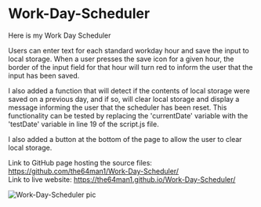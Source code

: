 # Work-Day-Scheduler

Here is my Work Day Scheduler

Users can enter text for each standard workday hour and save the input to local storage. When a user presses the save icon for a given hour, the border of the input field for that hour will turn red to inform the user that the input has been saved.

I also added a function that will detect if the contents of local storage were saved on a previous day, and if so, will clear local storage and display a message informing the user that the scheduler has been reset. This functionality can be tested by replacing the 'currentDate' variable with the 'testDate' variable in line 19 of the script.js file.

I also added a button at the bottom of the page to allow the user to clear local storage.

Link to GitHub page hosting the source files: https://github.com/the64man1/Work-Day-Scheduler/ <br>
Link to live website: https://the64man1.github.io/Work-Day-Scheduler/

![Work-Day-Scheduler pic](https://user-images.githubusercontent.com/74144055/113490601-c36f8800-9490-11eb-9132-87eb1320ddbb.png)
